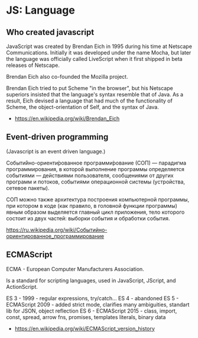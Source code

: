 # JS: Language

## Who created javascript

JavaScript was created by Brendan Eich in 1995 during his time at Netscape Communications. Initially it was developed under the name Mocha, but later the language was officially called LiveScript when it first shipped in beta releases of Netscape.

Brendan Eich also co-founded the Mozilla project.

Brendan Eich tried to put Scheme "in the browser", but his Netscape superiors insisted that the language's syntax resemble that of Java. As a result, Eich devised a language that had much of the functionality of Scheme, the object-orientation of Self, and the syntax of Java.

- https://en.wikipedia.org/wiki/Brendan_Eich

## Event-driven programming

(Javascript is an event driven language.)

Событи́йно-ориенти́рованное программи́рование (СОП) — парадигма программирования, в которой выполнение программы определяется событиями — действиями пользователя, сообщениями от других программ и потоков, событиями операционной системы (устройства, сетевое пакеты).

СОП можно также архитектура построения компьютерной программы, при котором в коде (как правило, в головной функции программы) явным образом выделяется главный цикл приложения, тело которого состоит из двух частей: выборки события и обработки события.

https://ru.wikipedia.org/wiki/Событийно-ориентированное_программирование

## ECMAScript

ECMA - European Computer Manufacturers Association.

Is a standard for scripting languages, used in JavaScript, JScript, and ActionScript.

ES 3 - 1999 - regular expressions, try/catch...
ES 4 - abandoned
ES 5 - ECMAScript 2009 - added strict mode, clarifies many ambiguities, standart lib for JSON, object reflection
ES 6 - ECMAScript 2015 - class, import, const, spread, arrow fns, promises, templates literals, binary data

- https://en.wikipedia.org/wiki/ECMAScript_version_history